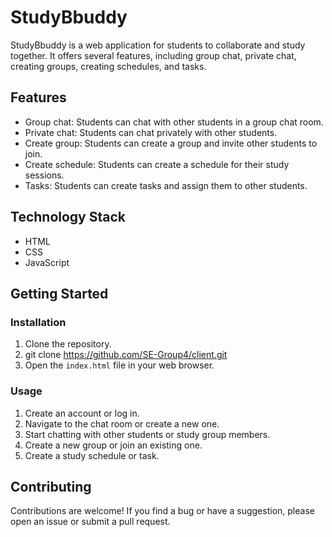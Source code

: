 # StudyBbuddy

StudyBbuddy is a web application for students to collaborate and study together. It offers several features, including group chat, private chat, creating groups, creating schedules, and tasks.

## Features
- Group chat: Students can chat with other students in a group chat room.
- Private chat: Students can chat privately with other students.
- Create group: Students can create a group and invite other students to join.
- Create schedule: Students can create a schedule for their study sessions.
- Tasks: Students can create tasks and assign them to other students.

## Technology Stack
- HTML
- CSS
- JavaScript

## Getting Started
### Installation
1. Clone the repository.
2. git clone https://github.com/SE-Group4/client.git
3. Open the `index.html` file in your web browser.

### Usage
1. Create an account or log in.
2. Navigate to the chat room or create a new one.
3. Start chatting with other students or study group members.
4. Create a new group or join an existing one.
5. Create a study schedule or task.

## Contributing
Contributions are welcome! If you find a bug or have a suggestion, please open an issue or submit a pull request.
